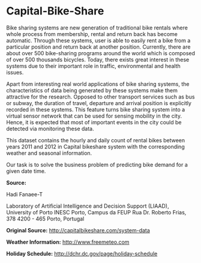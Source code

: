 # Capital-Bike-Share

Bike sharing systems are new generation of traditional bike rentals where whole process from membership, rental and return back has become automatic. Through these systems, user is able to easily rent a bike from a particular position and return back at another position. Currently, there are about over 500 bike-sharing programs around the world which is composed of over 500 thousands bicycles. Today, there exists great interest in these systems due to their important role in traffic, environmental and health issues.

Apart from interesting real world applications of bike sharing systems, the characteristics of data being generated by these systems make them attractive for the research. Opposed to other transport services such as bus or subway, the duration of travel, departure and arrival position is explicitly recorded in these systems. This feature turns bike sharing system into a virtual sensor network that can be used for sensing mobility in the city. Hence, it is expected that most of important events in the city could be detected via monitoring these data.


This dataset contains the hourly and daily count of rental bikes between years 2011 and 2012 in Capital bikeshare system with the corresponding weather and seasonal information.

Our task is to solve the business problem of predicting bike demand for a given date time.

**Source:**

Hadi Fanaee-T

Laboratory of Artificial Intelligence and Decision Support (LIAAD), University of Porto
INESC Porto, Campus da FEUP
Rua Dr. Roberto Frias, 378
4200 - 465 Porto, Portugal

**Original Source:** http://capitalbikeshare.com/system-data

**Weather Information:** http://www.freemeteo.com

**Holiday Schedule:** http://dchr.dc.gov/page/holiday-schedule




